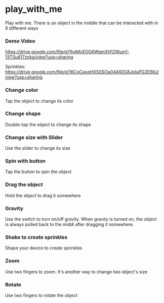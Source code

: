 # play_with_me

Play with me. There is an object in the middle that can be interacted with in 9 different ways

### Demo Video

https://drive.google.com/file/d/1hqMcEOG6WgmXH12Wum1-13TSu617znka/view?usp=sharing

Sprinkles: https://drive.google.com/file/d/16CqCaoqHXS0SOa04A92G8JpIaPG2EINU/view?usp=sharing

### Change color

Tap the object to change its color

### Change shape

Double-tap the object to change its shape

### Change size with Slider

Use the slider to change its size

### Spin with button

Tap the button to spin the object

### Drag the object

Hold the object to drag it somewhere

### Gravity

Use the switch to turn on/off gravity. When gravity is turned on, the object is always pulled back to the middl after dragging it somewhere.

### Shake to create sprinkles

Shape your device to create sprinkles

### Zoom

Use two fingers to zoom. It's another way to change two object's size

### Rotate

Use two fingers to rotate the object
